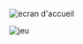 ![ecran d'accueil](https://github.com/user-attachments/assets/629a0b69-009a-4073-b28d-d37d512d5d6d)


![jeu](https://github.com/user-attachments/assets/9f561a3c-7fb7-4e3a-b962-d524bcd82567)
